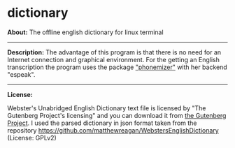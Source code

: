 # dictionary


**About:** The offline english dictionary for linux terminal

<hr>

**Description:** The advantage of this program is that there is no need for an Internet connection and graphical environment. For the getting an English transcription the program uses the package <a href="https://github.com/bootphon/phonemizer">"phonemizer"</a> with her backend "espeak".

<hr>

**License:** 

Webster's Unabridged English Dictionary text file is licensed by "The Gutenberg Project's licensing" and you can download it from <a href="http://www.gutenberg.org/"> the Gutenberg Project</a>.
I used the parsed dictionary in json format taken from the repository https://github.com/matthewreagan/WebstersEnglishDictionary (License: GPLv2)
